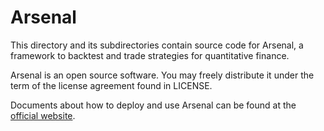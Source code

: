 Arsenal
=======
This directory and its subdirectories contain source code for Arsenal,
a framework to backtest and trade strategies for quantitative finance.

Arsenal is an open source software. You may freely distribute it under the term of
the license agreement found in LICENSE.

Documents about how to deploy and use Arsenal can be found at the [official website](http://www.winquant.trade/wordpress).
